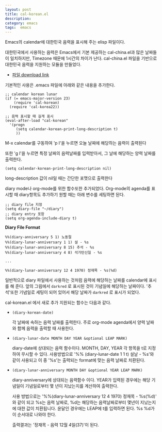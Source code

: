 ```yaml
---
layout: post
title: cal-korean.el
description: 
category: emacs
tags:  emacs
---
```


Emacs의 calendar에 대한민국 음력을 표시해 주는 elisp 파일이다. 

대한민국에서 사용하는 음력은 Emacs에서 기본 제공하는 cal-china.el과 많은 날짜들이 일치하지만,
Timezone 때문에 1시간의 차이가 난다. cal-china.el 파일을 기반으로 대한민국 음력을 지원하는 모듈을
만들었다.

- [파일 download link](http://github.com/jmjeong/my-dot-emacs/blob/130e8d593cc49ca5e5d62d5b4fdb4c79c24aea90/cal-korean.el)

기본적인 사용은 .emacs 파일에 아래와 같은 내용을 추가한다. 

```elisp
;; calendar korean lunar
(if (= emacs-major-version 23)
	(require 'cal-korean)
  (require 'cal-korea22))

;; 음력 표시할 때 길게 표시
(eval-after-load "cal-korean"
  '(progn
	 (setq calendar-korean-print-long-description t)
	 ))
```

M-x calendar를 구동하여 'p l'을 누르면 오늘 날짜에 해당하는 음력이 출력된다


또한 'g l'을 누르면 특정 날짜의 음력날짜를 입력받아서, 그 날에 해당하는 양력 날짜를 출력한다. 

```elisp
(setq calendar-korean-print-long-description nil)
```

long-description 값이 nil일 때는 간단한 포맷으로 출력한다 

diary mode나 org-mode를 위한 함수또한 추가되었다. Org-mode의 agenda를 표시할 때 diary항목도 추가하기
원할 때는 아래 변수를 세팅하면 된다. 

```elisp
;; diary file 지정
(setq diary-file "~/diary")
;; diary entry 포함
(setq org-agenda-include-diary t)
```

**Diary File Format**

    %%(diary-anniversary 5 1) 노동절
    %%(diary-lunar-anniversary 1 1) 설 - %s
    %%(diary-lunar-anniversary 8 15) 추석 - %s
    %%(diary-lunar-anniversary 4 8) 석가탄신일 - %s
    
    ...
    
    %%(diary-lunar-anniversary 12 4 1970) 정재목 - %s(%d)

일반적으로 diary 파일에서 사용하는 것처럼 음력에 해당하는 날짜를 calendar에 표시를 해 준다. 
앞의 그림에서 `darkred` 로 표시된 것이 기념일에 해당하는 날짜이다. '추석'또한 기념일로
세팅이 되어 있어서 해당 날짜가 `darkred` 로 표시가 되었다. 

cal-korean.el 에서 새로 추가 지원되는 함수는 다음과 같다. 

-   `(diary-korean-date)`
    
    각 날짜에 속하는 음력 날짜를 출력한다. 주로 org-mode agenda에서 양력 날짜와 함께 음력을 출력할 때
    사용한다.

-   `(diary-lunar-date MONTH DAY YEAR &optional LEAP MARK)` 
    
    diary-date에 상대되는 음력 함수이다. MONTH, DAY, YEAR 각 항목을 t로 지정하여 무시할 수 있다. 
    사용방법으로 '%% (diary-lunar-date 1 1 t) 설날 - %s'와 같이 사용되고 이 중 '%s'는 출력되는 format에 맞는
    음력 날짜로 치환된다.

-   `(diary-lunar-anniversary MONTH DAY &optional YEAR LEAP MARK)` 
    
    diary-anniversary에 상대되는 음력함수 이다. YEAR가 입력된 경우에는 해당 기념일이 기념일로부터 
    몇 년이 지났는지를 계산하여 출력한다. 
    
    사용 방법으로는 '%%(diary-lunar-anniversary 12 4 1970) 정재목 - %s(%d)' 와 같이 되고 %s는 음력
    날짜로, %d는 해당하는 음력날짜로부터 몇년이 지났는지에 대한 값이 치환됩니다.  윤달인 경우에는
    LEAP에 t를 입력하면 된다.  %s %d가 이 순서대로 나와야 한다.
	
    출력결과는 '정재목 - 음력 12월 4일(37)'이 된다.

